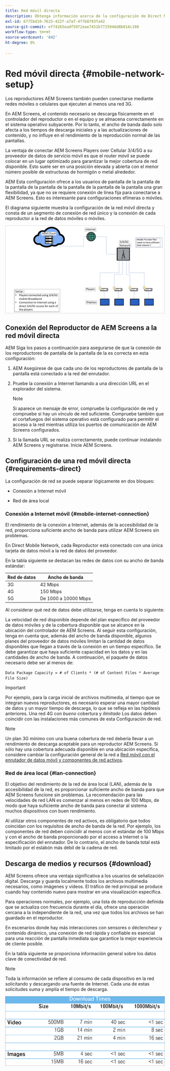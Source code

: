 ```yaml
---
title: Red móvil directa
description: Obtenga información acerca de la configuración de Direct Mobile Network en AEM Screens.
exl-id: 6775bd10-7625-422f-a7af-4f7b8793fa42
source-git-commit: ef74265eadf5972eae7451b7725946d8b014c198
workflow-type: tm+mt
source-wordcount: '842'
ht-degree: 0%

---
```


# Red móvil directa {#mobile-network-setup}

Los reproductores AEM Screens también pueden conectarse mediante redes móviles o celulares que ejecuten al menos una red 3G.

En AEM Screens, el contenido necesario se descarga físicamente en el controlador del reproductor o en el equipo y se almacena correctamente en el sistema operativo subyacente. Por lo tanto, el ancho de banda dado solo afecta a los tiempos de descarga iniciales y a las actualizaciones de contenido, y no influye en el rendimiento de la reproducción normal de las pantallas.

La ventaja de conectar AEM Screens Players over Cellular 3/4/5G a su proveedor de datos de servicio móvil es que el router móvil se puede colocar en un lugar optimizado para garantizar la mejor cobertura de red disponible. Esto suele ser en una posición elevada y abierta con el menor número posible de estructuras de hormigón o metal alrededor.

AEM Esta configuración ofrece a los usuarios de pantalla de la pantalla de la pantalla de la pantalla de la pantalla de la pantalla de la pantalla una gran flexibilidad, ya que no se requiere conexión de línea fija para conectarse a AEM Screens. Esto es interesante para configuraciones efímeras o móviles.

El diagrama siguiente muestra la configuración de la red móvil directa y consta de un segmento de conexión de red único y la conexión de cada reproductor a la red de datos móviles o móviles.

![](/help/using/assets/direct-mobile-1.png)

## Conexión del Reproductor de AEM Screens a la red móvil directa

AEM Siga los pasos a continuación para asegurarse de que la conexión de los reproductores de pantalla de la pantalla de la es correcta en esta configuración:

1. AEM Asegúrese de que cada uno de los reproductores de pantalla de la pantalla está conectado a la red del enrutador.

1. Pruebe la conexión a Internet llamando a una dirección URL en el explorador del sistema.

   >[!NOTE]
   >Si aparece un mensaje de error, compruebe la configuración de red y compruebe si hay un vínculo de red suficiente. Compruebe también que el cortafuegos del sistema operativo está configurado para permitir el acceso a la red mientras utiliza los puertos de comunicación de AEM Screens configurados.

1. Si la llamada URL se realiza correctamente, puede continuar instalando AEM Screens y registrarse. Inicie AEM Screens.

## Configuración de una red móvil directa {#requirements-direct}

La configuración de red se puede separar lógicamente en dos bloques:

* Conexión a Internet móvil

* Red de área local

### Conexión a Internet móvil {#mobile-internet-connection}

El rendimiento de la conexión a Internet, además de la accesibilidad de la red, proporciona suficiente ancho de banda para utilizar AEM Screens sin problemas.

En Direct Mobile Network, cada Reproductor está conectado con una única tarjeta de datos móvil a la red de datos del proveedor.

En la tabla siguiente se destacan las redes de datos con su ancho de banda estándar:

| Red de datos | Ancho de banda |
|--- |--- |
| 3G | 42 Mbps |
| 4G | 150 Mbps |
| 5G | De 1000 a 10000 Mbps |

Al considerar qué red de datos debe utilizarse, tenga en cuenta lo siguiente:

La velocidad de red disponible depende del plan específico del proveedor de datos móviles y de la cobertura disponible que se alcance en la ubicación del controlador de AEM Screens.
Al seguir esta configuración, tenga en cuenta que, además del ancho de banda disponible, algunos planes del proveedor de datos móviles limitan la cantidad de datos disponibles que llegan a través de la conexión en un tiempo específico. Se debe garantizar que haya suficiente capacidad en los datos y en las cantidades de ancho de banda.
A continuación, el paquete de datos necesario debe ser al menos de:

`Data Package Capacity = # of Clients * (# of Content Files * Average File Size)`


>[!IMPORTANT]
>Por ejemplo, para la carga inicial de archivos multimedia, al tiempo que se integran nuevos reproductores, es necesario esperar una mayor cantidad de datos y un mayor tiempo de descarga, lo que se refleja en las hipótesis anteriores. Una red 4G con *bueno* cobertura y *ilimitado* Los datos deben coincidir con las instalaciones más comunes de esta Configuración de red.

>[!NOTE]
>Un plan 3G mínimo con una buena cobertura de red debería llevar a un rendimiento de descarga aceptable para un reproductor AEM Screens. Si sólo hay una cobertura adecuada disponible en una ubicación específica, considere cambiar la configuración general de la red a [Red móvil con el enrutador de datos móvil y componentes de red activos](/help/using/mobile-network-router.md).


### Red de área local {#lan-connection}

El objetivo del rendimiento de la red de área local (LAN), además de la accesibilidad de la red, es proporcionar suficiente ancho de banda para que AEM Screens funcione sin problemas. La recomendación para las velocidades de red LAN es comenzar al menos en redes de 100 Mbps, de modo que haya suficiente ancho de banda para conectar al sistema muchos dispositivos con buen rendimiento.

Al utilizar otros componentes de red activos, es obligatorio que todos coincidan con los requisitos de ancho de banda de la red. Por ejemplo, los componentes de red deben coincidir al menos con el estándar de 100 Mbps y con el ancho de banda proporcionado por el acceso a Internet o la especificación del enrutador. De lo contrario, el ancho de banda total está limitado por el eslabón más débil de la cadena de red.

## Descarga de medios y recursos {#download}

AEM Screens ofrece una ventaja significativa a los usuarios de señalización digital. Descarga y guarda localmente todos los archivos multimedia necesarios, como imágenes y vídeos. El tráfico de red principal se produce cuando hay contenido nuevo para mostrar en una visualización específica.

Para operaciones normales, por ejemplo, una lista de reproducción definida que se actualiza con frecuencia durante el día, ofrece una operación cercana a la independiente de la red, una vez que todos los archivos se han guardado en el reproductor.

En escenarios donde hay más interacciones con sensores o déclencheur y contenido dinámico, una conexión de red rápida y confiable es esencial para una reacción de pantalla inmediata que garantice la mejor experiencia de cliente posible.

En la tabla siguiente se proporciona información general sobre los datos clave de conectividad de red.

>[!NOTE]
>
>Toda la información se refiere al consumo de cada dispositivo en la red solicitando y descargando una fuente de Internet. Cada una de estas solicitudes suma y amplía el tiempo de descarga.

![](/help/using/assets/download-times-mobile.png)
